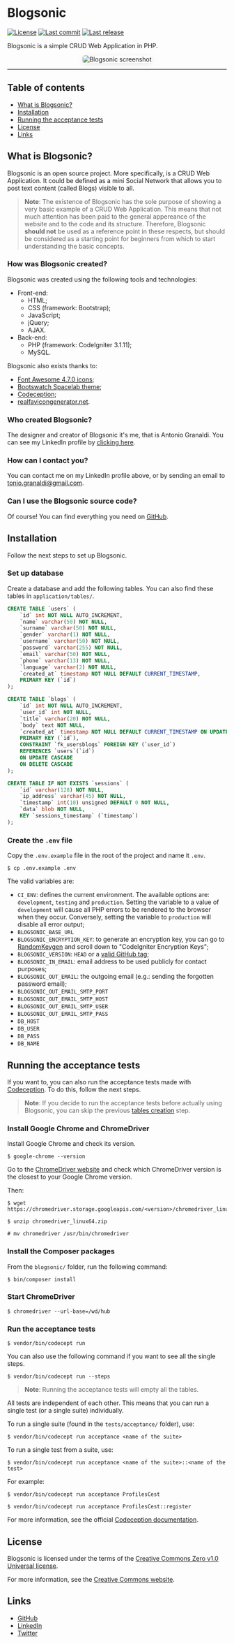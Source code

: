# Blogsonic

<p>
	<a href="https://github.com/antogno/blogsonic/blob/master/LICENSE"><img src="https://img.shields.io/github/license/antogno/blogsonic" alt="License"></a>
	<a href="https://github.com/antogno/blogsonic/commits"><img src="https://img.shields.io/github/last-commit/antogno/blogsonic" alt="Last commit"></a>
	<a href="https://github.com/antogno/blogsonic/releases/latest"><img src="https://img.shields.io/github/v/tag/antogno/blogsonic?label=last%20release" alt="Last release"></a>
</p>

Blogsonic is a simple CRUD Web Application in PHP.

<p align="center">
	<img alt="Blogsonic screenshot" src="https://raw.githubusercontent.com/antogno/blogsonic/master/public/img/blogsonic-screenshot.png" style="border-radius: 5px; box-shadow: rgba(0, 0, 0, 0.09) 0 3px 12px;">
</p>

---

## Table of contents

- [What is Blogsonic?](#what-is-blogsonic)
- [Installation](#installation)
- [Running the acceptance tests](#running-the-acceptance-tests)
- [License](#license)
- [Links](#links)

## What is Blogsonic?

Blogsonic is an open source project. More specifically, is a CRUD Web Application. It could be defined as a mini Social Network that allows you to post text content (called Blogs) visible to all.

> **Note**: The existence of Blogsonic has the sole purpose of showing a very basic example of a CRUD Web Application. This means that not much attention has been paid to the general appereance of the website and to the code and its structure. Therefore, Blogsonic **should not** be used as a reference point in these respects, but should be considered as a starting point for beginners from which to start understanding the basic concepts.

### How was Blogsonic created?

Blogsonic was created using the following tools and technologies:

- Front-end:
  - HTML;
  - CSS (framework: Bootstrap);
  - JavaScript;
  - jQuery;
  - AJAX.
- Back-end:
  - PHP (framework: CodeIgniter 3.1.11);
  - MySQL.

Blogsonic also exists thanks to:

- [Font Awesome 4.7.0 icons][1];
- [Bootswatch Spacelab theme][2];
- [Codeception][3];
- [realfavicongenerator.net][4].

### Who created Blogsonic?

The designer and creator of Blogsonic it's me, that is Antonio Granaldi. You can see my LinkedIn profile by [clicking here][5].

### How can I contact you?

You can contact me on my LinkedIn profile above, or by sending an email to [tonio.granaldi@gmail.com](mailto:tonio.granaldi@gmail.com).

### Can I use the Blogsonic source code?

Of course! You can find everything you need on [GitHub][6].

## Installation

Follow the next steps to set up Blogsonic.

### Set up database

Create a database and add the following tables. You can also find these tables in `application/tables/`.

```sql
CREATE TABLE `users` (
	`id` int NOT NULL AUTO_INCREMENT,
	`name` varchar(50) NOT NULL,
	`surname` varchar(50) NOT NULL,
	`gender` varchar(1) NOT NULL,
	`username` varchar(50) NOT NULL,
	`password` varchar(255) NOT NULL,
	`email` varchar(50) NOT NULL,
	`phone` varchar(13) NOT NULL,
	`language` varchar(2) NOT NULL,
	`created_at` timestamp NOT NULL DEFAULT CURRENT_TIMESTAMP,
	PRIMARY KEY (`id`)
);
```

```sql
CREATE TABLE `blogs` (
	`id` int NOT NULL AUTO_INCREMENT,
	`user_id` int NOT NULL,
	`title` varchar(20) NOT NULL,
	`body` text NOT NULL,
	`created_at` timestamp NOT NULL DEFAULT CURRENT_TIMESTAMP ON UPDATE CURRENT_TIMESTAMP,
	PRIMARY KEY (`id`),
	CONSTRAINT `fk_usersblogs` FOREIGN KEY (`user_id`)
	REFERENCES `users`(`id`)
	ON UPDATE CASCADE
	ON DELETE CASCADE
);
```

```sql
CREATE TABLE IF NOT EXISTS `sessions` (
	`id` varchar(128) NOT NULL,
	`ip_address` varchar(45) NOT NULL,
	`timestamp` int(10) unsigned DEFAULT 0 NOT NULL,
	`data` blob NOT NULL,
	KEY `sessions_timestamp` (`timestamp`)
);
```

### Create the `.env` file

Copy the `.env.example` file in the root of the project and name it `.env`.

```console
$ cp .env.example .env
```

The valid variables are:

- `CI_ENV`: defines the current environment. The available options are: `development`, `testing` and `production`. Setting the variable to a value of `development` will cause all PHP errors to be rendered to the browser when they occur. Conversely, setting the variable to `production` will disable all error output;
- `BLOGSONIC_BASE_URL`
- `BLOGSONIC_ENCRYPTION_KEY`: to generate an encryption key, you can go to [RandomKeygen][7] and scroll down to "CodeIgniter Encryption Keys";
- `BLOGSONIC_VERSION`: `HEAD` or a [valid GitHub tag][14];
- `BLOGSONIC_IN_EMAIL`: email address to be used publicly for contact purposes;
- `BLOGSONIC_OUT_EMAIL`: the outgoing email (e.g.: sending the forgotten password email);
- `BLOGSONIC_OUT_EMAIL_SMTP_PORT`
- `BLOGSONIC_OUT_EMAIL_SMTP_HOST`
- `BLOGSONIC_OUT_EMAIL_SMTP_USER`
- `BLOGSONIC_OUT_EMAIL_SMTP_PASS`
- `DB_HOST`
- `DB_USER`
- `DB_PASS`
- `DB_NAME`

## Running the acceptance tests

If you want to, you can also run the acceptance tests made with [Codeception][3]. To do this, follow the next steps.

> **Note**: If you decide to run the acceptance tests before actually using Blogsonic, you can skip the previous [tables creation](#set-up-database) step.

### Install Google Chrome and ChromeDriver

Install Google Chrome and check its version.

```console
$ google-chrome --version
```

Go to the [ChromeDriver website][9] and check which ChromeDriver version is the closest to your Google Chrome version.

Then:

```console
$ wget https://chromedriver.storage.googleapis.com/<version>/chromedriver_linux64.zip
```

```console
$ unzip chromedriver_linux64.zip
```

```console
# mv chromedriver /usr/bin/chromedriver
```

### Install the Composer packages

From the `blogsonic/` folder, run the following command:

```console
$ bin/composer install
```

### Start ChromeDriver

```console
$ chromedriver --url-base=/wd/hub
```

### Run the acceptance tests

```console
$ vendor/bin/codecept run
```

You can also use the following command if you want to see all the single steps.

```console
$ vendor/bin/codecept run --steps
```

> **Note**: Running the acceptance tests will empty all the tables.

All tests are independent of each other. This means that you can run a single test (or a single suite) individually.

To run a single suite (found in the `tests/acceptance/` folder), use:

```console
$ vendor/bin/codecept run acceptance <name of the suite>
```

To run a single test from a suite, use:

```console
$ vendor/bin/codecept run acceptance <name of the suite>::<name of the test>
```

For example:

```console
$ vendor/bin/codecept run acceptance ProfilesCest
```

```console
$ vendor/bin/codecept run acceptance ProfilesCest::register
```

For more information, see the official [Codeception documentation][10].

## License

Blogsonic is licensed under the terms of the [Creative Commons Zero v1.0 Universal license][11].

For more information, see the [Creative Commons website][12].

## Links

- [GitHub][6]
- [LinkedIn][5]
- [Twitter][13]

[1]: https://fontawesome.com/v4.7/ "Font Awesome - The iconic font and CSS toolkit"
[2]: https://bootswatch.com/spacelab/ "Bootswatch - Free themes for Bootstrap"
[3]: https://codeception.com/ "Codeception - PHP testing framework"
[4]: https://realfavicongenerator.net/ "Favicon Generator"
[5]: https://www.linkedin.com/in/antonio-granaldi/ "Antonio Granaldi - Linkedin"
[6]: https://github.com/antogno/blogsonic "Blogsonic - GitHub"
[7]: https://randomkeygen.com/#ci_key "RandomKeygen"
[8]: https://myaccount.google.com/lesssecureapps "Less secure apps - Google Accounts"
[9]: https://chromedriver.chromium.org/downloads "ChromeDriver - WebDriver for Chrome"
[10]: https://codeception.com/docs/modules/Db "Documentation - Codeception"
[11]: https://github.com/antogno/blogsonic/blob/master/LICENSE "License"
[12]: https://creativecommons.org/publicdomain/zero/1.0/ "Creative Commons"
[13]: https://twitter.com/AGranaldi "AGranaldi - Twitter"
[14]: https://github.com/antogno/blogsonic/tags "Tags"
